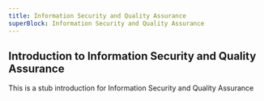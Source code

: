```yaml
---
title: Information Security and Quality Assurance
superBlock: Information Security and Quality Assurance
---
```

## Introduction to Information Security and Quality Assurance

This is a stub introduction for Information Security and Quality Assurance
